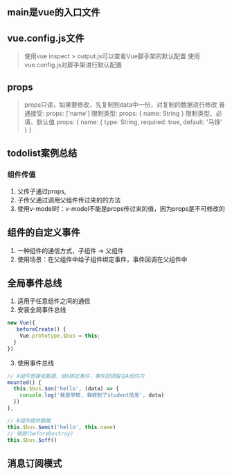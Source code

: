 ## main是vue的入口文件

## vue.config.js文件
> 使用vue inspect > output.js可以查看Vue脚手架的默认配置
> 使用vue.config.js对脚手架进行默认配置

## props
> props只读，如果要修改，先复制到data中一份，对复制的数据进行修改
> 普通接受: props: ['name']
> 限制类型: props: { name: String } 
> 限制类型、必填、默认值 props: { name: { type: String, required: true, default: '马铮' } }

## todolist案例总结
### 组件传值
1. 父传子通过props,
2. 子传父通过调用父组件传过来的的方法
3. 使用v-model时：v-model不能是props传过来的值，因为props是不可修改的

## 组件的自定义事件
1. 一种组件的通信方式，子组件 -> 父组件
2. 使用场景：在父组件中给子组件绑定事件，事件回调在父组件中

## 全局事件总线
1. 适用于任意组件之间的通信
2. 安装全局事件总线
```js
new Vue({
   beforeCreate() {
    Vue.prototype.$bus = this; 
  }
})
```
3. 使用事件总线
```js
// A组件想接收数据，给A绑定事件，事件回调留在A组件内
mounted() {
  this.$bus.$on('hello', (data) => {
    console.log('我是学校, 我收到了student信息', data)
  })
},

// B组件提供数据
this.$bus.$emit('hello', this.name)
// 销毁(beforeDestroy)
this.$bus.$off()
```

## 消息订阅模式
